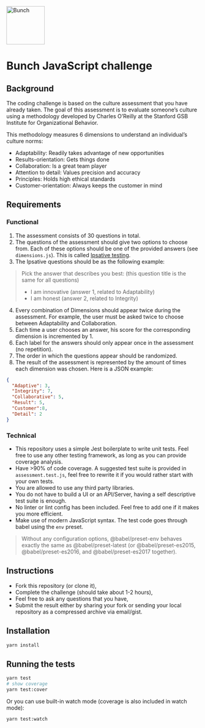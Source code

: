 <p align="left">
  <img height="100px" src="https://bunch.ai/wp-content/themes/bunch/images/bunch-logo-rgb.svg" alt="Bunch" />
</p>

# Bunch JavaScript challenge

## Background

The coding challenge is based on the culture assessment that you have already taken. The goal of this assessment is to evaluate someone’s culture using a methodology developed by Charles O’Reilly at the Stanford GSB Institute for Organizational Behavior.

This methodology measures 6 dimensions to understand an individual’s culture norms:

-	Adaptability: Readily takes advantage of new opportunities
-	Results-orientation: Gets things done
-	Collaboration: Is a great team player
-	Attention to detail: Values precision and accuracy
-	Principles: Holds high ethical standards
-	Customer-orientation: Always keeps the customer in mind


## Requirements

### Functional

1. The assessment consists of 30 questions in total.
2. The questions of the assessment should give two options to choose from. Each
of these options should be one of the provided answers (see `dimensions.js`). This is called [Ipsative testing](https://en.wikipedia.org/wiki/Ipsative).
3. The Ipsative questions should be as the following example:

> Pick the answer that describes you best: (this question title is the same for all questions)
> - I am innovative (answer 1, related to Adaptability)
> - I am honest (answer 2, related to Integrity)

4. Every combination of Dimensions should appear twice during the assessment. For example, the user must be asked twice to choose between Adaptability and Collaboration.
5. Each time a user chooses an answer, his score for the corresponding dimension is incremented by 1.
6. Each label for the answers should only appear once in the assessment (no repetition).
7. The order in which the questions appear should be randomized.
8. The result of the assessment is represented by the amount of times each dimension was chosen. Here is a JSON example:

```json
{
  "Adaptive": 3,
  "Integrity": 7,
  "Collaborative": 5,
  "Result": 5,
  "Customer":8,
  "Detail": 2
}
```

### Technical

- This repository uses a simple Jest boilerplate to write unit tests. Feel free to use any other testing framework, as long as you can provide coverage analysis.
- Have >90% of code coverage. A suggested test suite is provided in `assessment.test.js`, feel free to rewrite it if you would rather start with your own tests.
- You are allowed to use any third party libraries.
- You do not have to build a UI or an API/Server, having a self descriptive test suite is enough.
- No linter or lint config has been included. Feel free to add one if it makes you more efficient.
- Make use of modern JavaScript syntax. The test code goes through babel using the `env` preset.

> Without any configuration options, @babel/preset-env behaves exactly the same as @babel/preset-latest (or @babel/preset-es2015, @babel/preset-es2016, and @babel/preset-es2017 together).

## Instructions

- Fork this repository (or clone it),
- Complete the challenge (should take about 1-2 hours),
- Feel free to ask any questions that you have,
- Submit the result either by sharing your fork or sending your local repository as a compressed archive via email/gist.

## Installation

```bash
yarn install
```

## Running the tests

```bash
yarn test
# show coverage
yarn test:cover
```

Or you can use built-in watch mode (coverage is also included in watch mode):

```bash
yarn test:watch
```
